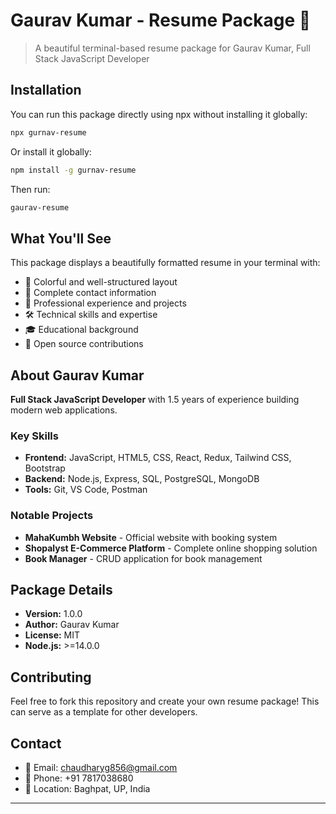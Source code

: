 # Gaurav Kumar - Resume Package 📄

> A beautiful terminal-based resume package for Gaurav Kumar, Full Stack JavaScript Developer

## Installation

You can run this package directly using npx without installing it globally:

```bash
npx gurnav-resume
```

Or install it globally:

```bash
npm install -g gurnav-resume
```

Then run:

```bash
gaurav-resume
```

## What You'll See

This package displays a beautifully formatted resume in your terminal with:

- 🎨 Colorful and well-structured layout
- 📱 Complete contact information
- 💼 Professional experience and projects
- 🛠️ Technical skills and expertise
- 🎓 Educational background
- 🌟 Open source contributions

## About Gaurav Kumar

**Full Stack JavaScript Developer** with 1.5 years of experience building modern web applications.

### Key Skills
- **Frontend:** JavaScript, HTML5, CSS, React, Redux, Tailwind CSS, Bootstrap
- **Backend:** Node.js, Express, SQL, PostgreSQL, MongoDB
- **Tools:** Git, VS Code, Postman

### Notable Projects
- **MahaKumbh Website** - Official website with booking system
- **Shopalyst E-Commerce Platform** - Complete online shopping solution
- **Book Manager** - CRUD application for book management

## Package Details

- **Version:** 1.0.0
- **Author:** Gaurav Kumar
- **License:** MIT
- **Node.js:** >=14.0.0

## Contributing

Feel free to fork this repository and create your own resume package! This can serve as a template for other developers.

## Contact

- 📧 Email: chaudharyg856@gmail.com
- 📱 Phone: +91 7817038680
- 📍 Location: Baghpat, UP, India

---
